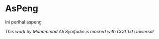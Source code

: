 # AsPeng
Ini perihal aspeng

*This work by Muhammad Ali Syaifudin is marked with CC0 1.0 Universal*
